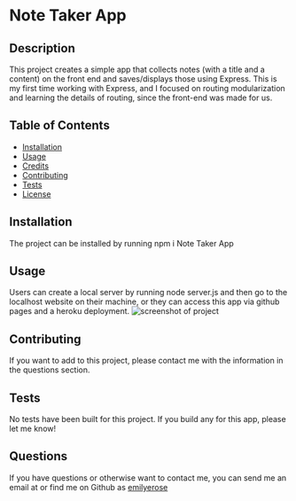 # Note Taker App


## Description
This project creates a simple app that collects notes (with a title and a content) on the front end and saves/displays those using Express. This is my first time working with Express, and I focused on routing modularization and learning the details of routing, since the front-end was made for us.

## Table of Contents
- [Installation](#installation)
- [Usage](#usage)
- [Credits](#credits)
- [Contributing](#contributing)
- [Tests](#tests)
- [License](#license)


## Installation
The project can be installed by running 
npm i Note Taker App

## Usage
Users can create a local server by running node server.js and then go to the localhost website on their machine, or they can access this app via github pages and a heroku deployment.
![screenshot of project](./screenshot.png)


## Contributing
If you want to add to this project, please contact me with the information in the questions section.

## Tests
No tests have been built for this project. If you build any for this app, please let me know!


## Questions
If you have questions or otherwise want to contact me, you can send me an email at [](mailto:) or find me on Github as [emilyerose](https://github.com/emilyerose) 


